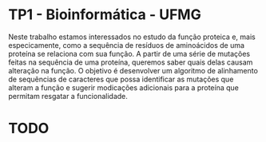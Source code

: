 # TP1 - Bioinformática - UFMG

Neste trabalho estamos interessados no estudo da função proteica e, mais especicamente, como a sequência de resíduos de aminoácidos de uma proteína se relaciona com sua função. A partir de uma série de mutações feitas na sequência de uma proteína, queremos saber quais delas causam alteração na função. O objetivo é desenvolver um algoritmo de alinhamento de sequências de caracteres que
possa identificar as mutações que alteram a função e sugerir modicações adicionais para a proteína
que permitam resgatar a funcionalidade.

# TODO

